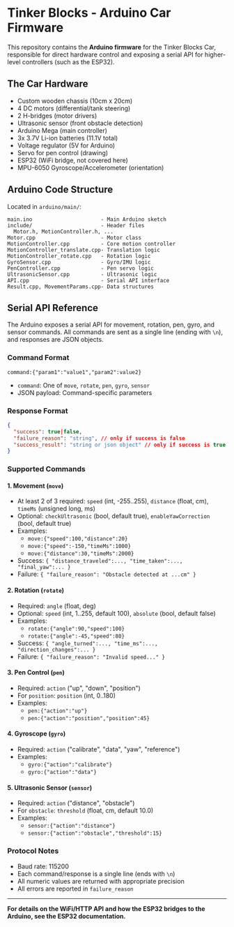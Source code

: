 # Tinker Blocks - Arduino Car Firmware

This repository contains the **Arduino firmware** for the Tinker Blocks Car, responsible for direct hardware control and exposing a serial API for higher-level controllers (such as the ESP32).

## The Car Hardware

- Custom wooden chassis (10cm x 20cm)
- 4 DC motors (differential/tank steering)
- 2 H-bridges (motor drivers)
- Ultrasonic sensor (front obstacle detection)
- Arduino Mega (main controller)
- 3x 3.7V Li-ion batteries (11.1V total)
- Voltage regulator (5V for Arduino)
- Servo for pen control (drawing)
- ESP32 (WiFi bridge, not covered here)
- MPU-6050 Gyroscope/Accelerometer (orientation)

## Arduino Code Structure

Located in `arduino/main/`:

```
main.ino                      - Main Arduino sketch
include/                      - Header files
  Motor.h, MotionController.h, ...
Motor.cpp                     - Motor class
MotionController.cpp          - Core motion controller
MotionController_translate.cpp- Translation logic
MotionController_rotate.cpp   - Rotation logic
GyroSensor.cpp                - Gyro/IMU logic
PenController.cpp             - Pen servo logic
UltrasonicSensor.cpp          - Ultrasonic logic
API.cpp                       - Serial API interface
Result.cpp, MovementParams.cpp- Data structures
```

## Serial API Reference

The Arduino exposes a serial API for movement, rotation, pen, gyro, and sensor commands. All commands are sent as a single line (ending with `\n`), and responses are JSON objects.

### Command Format

```
command:{"param1":"value1","param2":value2}
```
- `command`: One of `move`, `rotate`, `pen`, `gyro`, `sensor`
- JSON payload: Command-specific parameters

### Response Format

```json
{
  "success": true|false,
  "failure_reason": "string", // only if success is false
  "success_result": "string or json object" // only if success is true
}
```

### Supported Commands

#### 1. Movement (`move`)
- At least 2 of 3 required: `speed` (int, -255..255), `distance` (float, cm), `timeMs` (unsigned long, ms)
- Optional: `checkUltrasonic` (bool, default true), `enableYawCorrection` (bool, default true)
- Examples:
  - `move:{"speed":100,"distance":20}`
  - `move:{"speed":-150,"timeMs":1000}`
  - `move:{"distance":30,"timeMs":2000}`
- Success: `{ "distance_traveled":..., "time_taken":..., "final_yaw":... }`
- Failure: `{ "failure_reason": "Obstacle detected at ...cm" }`

#### 2. Rotation (`rotate`)
- Required: `angle` (float, deg)
- Optional: `speed` (int, 1..255, default 100), `absolute` (bool, default false)
- Examples:
  - `rotate:{"angle":90,"speed":100}`
  - `rotate:{"angle":-45,"speed":80}`
- Success: `{ "angle_turned":..., "time_ms":..., "direction_changes":... }`
- Failure: `{ "failure_reason": "Invalid speed..." }`

#### 3. Pen Control (`pen`)
- Required: `action` ("up", "down", "position")
- For `position`: `position` (int, 0..180)
- Examples:
  - `pen:{"action":"up"}`
  - `pen:{"action":"position","position":45}`

#### 4. Gyroscope (`gyro`)
- Required: `action` ("calibrate", "data", "yaw", "reference")
- Examples:
  - `gyro:{"action":"calibrate"}`
  - `gyro:{"action":"data"}`

#### 5. Ultrasonic Sensor (`sensor`)
- Required: `action` ("distance", "obstacle")
- For `obstacle`: `threshold` (float, cm, default 10.0)
- Examples:
  - `sensor:{"action":"distance"}`
  - `sensor:{"action":"obstacle","threshold":15}`

### Protocol Notes
- Baud rate: 115200
- Each command/response is a single line (ends with `\n`)
- All numeric values are returned with appropriate precision
- All errors are reported in `failure_reason`

---

**For details on the WiFi/HTTP API and how the ESP32 bridges to the Arduino, see the ESP32 documentation.**
